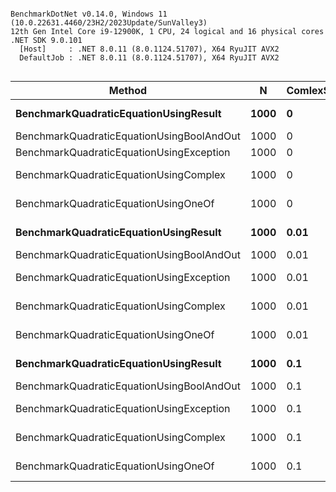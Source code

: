 ```

BenchmarkDotNet v0.14.0, Windows 11 (10.0.22631.4460/23H2/2023Update/SunValley3)
12th Gen Intel Core i9-12900K, 1 CPU, 24 logical and 16 physical cores
.NET SDK 9.0.101
  [Host]     : .NET 8.0.11 (8.0.1124.51707), X64 RyuJIT AVX2
  DefaultJob : .NET 8.0.11 (8.0.1124.51707), X64 RyuJIT AVX2


```
| Method                                    | N    | ComlexSolutionPercentage | Mean         | Error       | StdDev      | Gen0   | Allocated |
|------------------------------------------ |----- |------------------------- |-------------:|------------:|------------:|-------:|----------:|
| **BenchmarkQuadraticEquationUsingResult**     | **1000** | **0**                        |  **10,220.0 ns** |   **201.31 ns** |   **341.84 ns** | **4.0741** |   **64000 B** |
| BenchmarkQuadraticEquationUsingBoolAndOut | 1000 | 0                        |     621.4 ns |     2.75 ns |     2.30 ns |      - |         - |
| BenchmarkQuadraticEquationUsingException  | 1000 | 0                        |     905.4 ns |     3.18 ns |     2.82 ns |      - |         - |
| BenchmarkQuadraticEquationUsingComplex    | 1000 | 0                        |   6,552.8 ns |    20.11 ns |    18.81 ns |      - |         - |
| BenchmarkQuadraticEquationUsingOneOf      | 1000 | 0                        |   9,246.9 ns |    53.58 ns |    50.11 ns |      - |         - |
| **BenchmarkQuadraticEquationUsingResult**     | **1000** | **0.01**                     |   **4,904.7 ns** |    **60.31 ns** |    **50.36 ns** | **4.0741** |   **64000 B** |
| BenchmarkQuadraticEquationUsingBoolAndOut | 1000 | 0.01                     |     650.0 ns |     2.82 ns |     2.50 ns |      - |         - |
| BenchmarkQuadraticEquationUsingException  | 1000 | 0.01                     |  34,951.7 ns |   236.65 ns |   221.37 ns | 0.1831 |    3120 B |
| BenchmarkQuadraticEquationUsingComplex    | 1000 | 0.01                     |   6,663.1 ns |   101.59 ns |   108.70 ns |      - |         - |
| BenchmarkQuadraticEquationUsingOneOf      | 1000 | 0.01                     |   2,968.7 ns |    15.21 ns |    14.23 ns |      - |         - |
| **BenchmarkQuadraticEquationUsingResult**     | **1000** | **0.1**                      |   **5,388.7 ns** |   **107.14 ns** |   **206.43 ns** | **4.0741** |   **64000 B** |
| BenchmarkQuadraticEquationUsingBoolAndOut | 1000 | 0.1                      |     631.8 ns |     8.30 ns |     7.77 ns |      - |         - |
| BenchmarkQuadraticEquationUsingException  | 1000 | 0.1                      | 230,297.2 ns | 2,467.18 ns | 2,307.80 ns | 1.2207 |   20880 B |
| BenchmarkQuadraticEquationUsingComplex    | 1000 | 0.1                      |   7,006.7 ns |    44.07 ns |    41.22 ns |      - |         - |
| BenchmarkQuadraticEquationUsingOneOf      | 1000 | 0.1                      |   3,522.3 ns |    14.07 ns |    13.16 ns |      - |         - |
